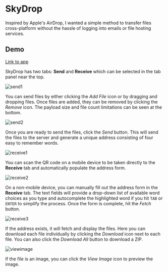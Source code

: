 # SkyDrop
Inspired by Apple's AirDrop, I wanted a simple method to transfer files cross-platform without the hassle of logging into emails or file hosting services. 

## Demo

[Link to app](https://www.skydrop.dev)

SkyDrop has two tabs: **Send** and **Receive** which can be selected in the tab panel near the top.

![send1](/README/send1.PNG?raw=true)

You can send files by either clicking the *Add File* icon or by dragging and dropping files. Once files are added, they can be removed by clicking the *Remove* icon. The payload size and file count limitations can be seen at the bottom.

![send2](/README/send2.PNG?raw=true)

Once you are ready to send the files, click the *Send* button. This will send the files to the server and generate a unique address consisting of four easy to remember words. 

![receive1](/README/receive1.PNG?raw=true)

You can scan the QR code on a mobile device to be taken directly to the **Receive** tab and automatically populate the address form.

![receive2](/README/receive2.PNG?raw=true)

On a non-mobile device, you can manually fill out the address form in the **Receive** tab. The text fields will provide a drop-down list of available word choices as you type and autocomplete the highlighted word if you hit `TAB` or `ENTER` to simplify the process. Once the form is complete, hit the *Fetch* button.

![receive3](/README/receive3.PNG?raw=true)

If the address exists, it will fetch and display the files. Here you can download each file individually by clicking the *Download* icon next to each file. You can also click the *Download All* button to download a ZIP.

![viewimage](/README/viewimage.PNG?raw=true)

If the file is an image, you can click the *View Image* icon to preview the image.